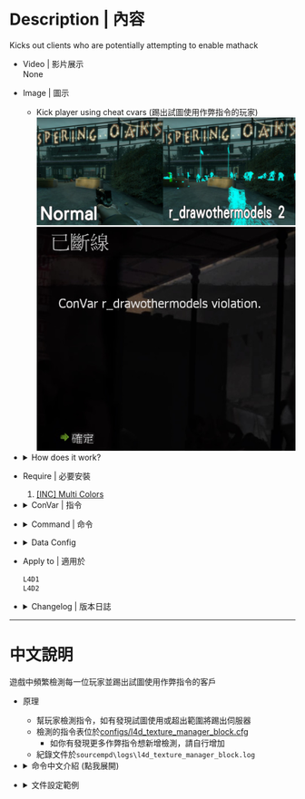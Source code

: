 # Description | 內容
Kicks out clients who are potentially attempting to enable mathack

* Video | 影片展示
<br/>None

* Image | 圖示
    * Kick player using cheat cvars (踢出試圖使用作弊指令的玩家)
    <br/>![l4d_texture_manager_block_1](image/l4d_texture_manager_block_1.jpg)
    <br/>![l4d_texture_manager_block_2](image/l4d_texture_manager_block_2.jpg)

* <details><summary>How does it work?</summary>

    * Kick players if they try to modify the cvars in [configs/l4d_texture_manager_block.cfg](configs/l4d_texture_manager_block.cfg)
        * Add more cvars if you want
    * Record hackers in ```sourcempd\logs\l4d_texture_manager_block.log```
</details>

* Require | 必要安裝
    1. [[INC] Multi Colors](https://github.com/fbef0102/L4D1_2-Plugins/releases/tag/Multi-Colors)

* <details><summary>ConVar | 指令</summary>

    None
</details>

* <details><summary>Command | 命令</summary>
    
    * **(Server) List Client settings enforced by l4d_texture_manager_block**
        ```php
        list_clientsettings
        ```

    * **(Server) Add a Client CVar to be tracked and enforced by l4d_texture_manager_block**
        ```php
        add_trackclientcvar <cvar> <hasMin> <min> <hasMax> <max> <action> [note]
        ```

    * **(Server) Reload the 'trackclientcvar' list**
        ```php
        reload_trackclientcvar
        ```
</details>

* <details><summary>Data Config</summary>

	* [configs/l4d_texture_manager_block.cfg](configs/l4d_texture_manager_block.cfg)
		> Manual in this file, click for more details...
</details>

* Apply to | 適用於
    ```
    L4D1
    L4D2
    ```

* <details><summary>Changelog | 版本日誌</summary>

    * v1.0h (2024-8-26)
        * Improve code, [Credit](https://github.com/SirPlease/L4D2-Competitive-Rework/blob/master/addons/sourcemod/scripting/confoglcompmod/ClientSettings.sp)
        * Add config file
        * Add log file

    * v1.7 (2023-5-10)
        * Add more client convars

    * 1.0
        * [From L4D2-Competitive-Framework](https://github.com/Attano/L4D2-Competitive-Framework/blob/master/addons/sourcemod/scripting/l4d_texture_manager_block.sp)

    * 0.2
        * [Original Plugin by extrav3rt](https://forums.alliedmods.net/showthread.php?p=2580578)
</details>

- - - -
# 中文說明
遊戲中頻繁檢測每一位玩家並踢出試圖使用作弊指令的客戶

* 原理
    * 幫玩家檢測指令，如有發現試圖使用或超出範圍將踢出伺服器
    * 檢測的指令表位於[configs/l4d_texture_manager_block.cfg](configs/l4d_texture_manager_block.cfg)
        * 如你有發現更多作弊指令想新增檢測，請自行增加
    * 紀錄文件於```sourcempd\logs\l4d_texture_manager_block.log```

* <details><summary>命令中文介紹 (點我展開)</summary>
    
    * **(伺服器後台) 列出所有檢測的指令表**
        ```php
        list_clientsettings
        ```

    * **(伺服器後台) 增加新的指令檢測**
        ```php
        add_trackclientcvar <cvar> <hasMin> <min> <hasMax> <max> <action> [note]
        ```

    * **(伺服器後台) 重新載入configs文件並刷新指令表**
        ```php
        reload_trackclientcvar
        ```
</details>

* <details><summary>文件設定範例</summary>

	* [configs/l4d_texture_manager_block.cfg](configs/l4d_texture_manager_block.cfg)
		> 內有中文說明，可點擊查看
</details>